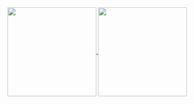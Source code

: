 <a href="https://github.com/anuraghazra/github-readme-stats">
  <img height=200 align="center" src="https://readme-stats-black-mu.vercel.app/api/top-langs/?username=igorplebanczyk&theme=transparent&hide_border=true&title_color=20A6A6&card_width=325&layout=compact&disable_animations=false&exclude_repo=readme-stats&langs_count=6" />
</a>
<a href="https://github.com/anuraghazra/github-readme-stats">
  <img height=200 align="center" src="https://readme-stats-black-mu.vercel.app/api?username=igorplebanczyk&theme=transparent&hide_border=true&custom_title=GitHub Stats&title_color=20A6A6&text_color=D4D4D4&card_width=325&disable_animations=false&hide=issues&show_icons=true" />
</a>
